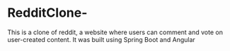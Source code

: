 # RedditClone-
This is a clone of reddit, a website where users can comment and vote on user-created content. It was built using Spring Boot and Angular
